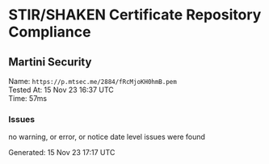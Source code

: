 # STIR/SHAKEN Certificate Repository Compliance

## Martini Security

Name: `https://p.mtsec.me/2884/fRcMjoKH0hmB.pem`\
Tested At: 15 Nov 23 16:37 UTC\
Time: 57ms

### Issues

no warning, or error, or notice date level issues were found

Generated: 15 Nov 23 17:17 UTC